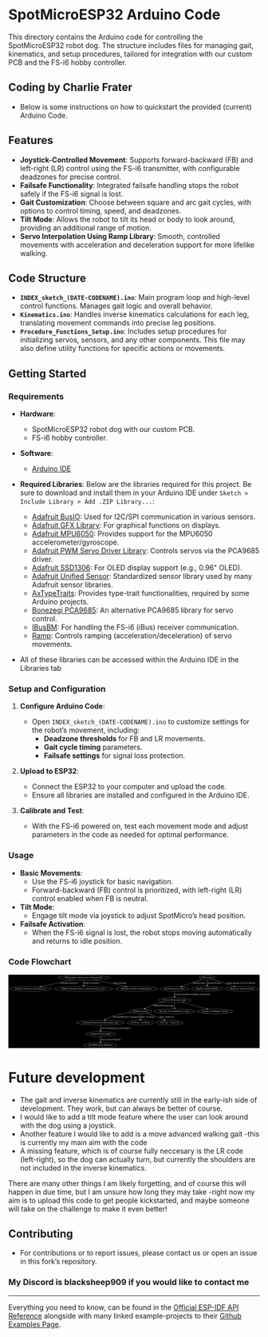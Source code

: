 # SpotMicroESP32 Arduino Code

This directory contains the Arduino code for controlling the SpotMicroESP32 robot dog. The structure includes files for managing gait, kinematics, and setup procedures, tailored for integration with our custom PCB and the FS-i6 hobby controller.

## Coding by Charlie Frater ##

- Below is some instructions on how to quickstart the provided (current) Arduino Code.

## Features

- **Joystick-Controlled Movement**: Supports forward-backward (FB) and left-right (LR) control using the FS-i6 transmitter, with configurable deadzones for precise control.
- **Failsafe Functionality**: Integrated failsafe handling stops the robot safely if the FS-i6 signal is lost.
- **Gait Customization**: Choose between square and arc gait cycles, with options to control timing, speed, and deadzones.
- **Tilt Mode**: Allows the robot to tilt its head or body to look around, providing an additional range of motion.
- **Servo Interpolation Using Ramp Library**: Smooth, controlled movements with acceleration and deceleration support for more lifelike walking.

## Code Structure

- **`INDEX_sketch_(DATE-CODENAME).ino`**: Main program loop and high-level control functions. Manages gait logic and overall behavior.
- **`Kinematics.ino`**: Handles inverse kinematics calculations for each leg, translating movement commands into precise leg positions.
- **`Procedure_Functions_Setup.ino`**: Includes setup procedures for initializing servos, sensors, and any other components. This file may also define utility functions for specific actions or movements.

## Getting Started

### Requirements

- **Hardware**:
  - SpotMicroESP32 robot dog with our custom PCB.
  - FS-i6 hobby controller.

- **Software**:
  - [Arduino IDE](https://www.arduino.cc/en/software)
  
- **Required Libraries**:
  Below are the libraries required for this project. Be sure to download and install them in your Arduino IDE under `Sketch > Include Library > Add .ZIP Library...`:

  - [Adafruit BusIO](https://github.com/adafruit/Adafruit_BusIO): Used for I2C/SPI communication in various sensors.
  - [Adafruit GFX Library](https://github.com/adafruit/Adafruit-GFX-Library): For graphical functions on displays.
  - [Adafruit MPU6050](https://github.com/adafruit/Adafruit_MPU6050): Provides support for the MPU6050 accelerometer/gyroscope.
  - [Adafruit PWM Servo Driver Library](https://github.com/adafruit/Adafruit-PWM-Servo-Driver-Library): Controls servos via the PCA9685 driver.
  - [Adafruit SSD1306](https://github.com/adafruit/Adafruit_SSD1306): For OLED display support (e.g., 0.96" OLED).
  - [Adafruit Unified Sensor](https://github.com/adafruit/Adafruit_Sensor): Standardized sensor library used by many Adafruit sensor libraries.
  - [AxTypeTraits](https://github.com/xoRaxes/AxTypeTraits): Provides type-trait functionalities, required by some Arduino projects.
  - [Bonezegi PCA9685](https://github.com/bonezegi/PCA9685): An alternative PCA9685 library for servo control.
  - [IBusBM](https://github.com/bolderflight/IBusBM): For handling the FS-i6 (iBus) receiver communication.
  - [Ramp](https://github.com/Erriez/ErriezRamp): Controls ramping (acceleration/deceleration) of servo movements.

- All of these libraries can be accessed within the Arduino IDE in the Libraries tab
### Setup and Configuration

1. **Configure Arduino Code**:
   - Open `INDEX_sketch_(DATE-CODENAME).ino` to customize settings for the robot’s movement, including:
     - **Deadzone thresholds** for FB and LR movements.
     - **Gait cycle timing** parameters.
     - **Failsafe settings** for signal loss protection.

2. **Upload to ESP32**:
   - Connect the ESP32 to your computer and upload the code.
   - Ensure all libraries are installed and configured in the Arduino IDE.

3. **Calibrate and Test**:
   - With the FS-i6 powered on, test each movement mode and adjust parameters in the code as needed for optimal performance.

### Usage

- **Basic Movements**:
  - Use the FS-i6 joystick for basic navigation.
  - Forward-backward (FB) control is prioritized, with left-right (LR) control enabled when FB is neutral.
- **Tilt Mode**:
  - Engage tilt mode via joystick to adjust SpotMicro’s head position.
- **Failsafe Activation**:
  - When the FS-i6 signal is lost, the robot stops moving automatically and returns to idle position.

### Code Flowchart

![Flowchart](https://github.com/Blacksheep909/SpotMicroESP32/blob/master/code/detailed_robot_dog_flowchart.png)

# Future development
- The gait and inverse kinematics are currently still in the early-ish side of development. They work, but can always be better of course.
- I would like to add a tilt mode feature where the user can look around with the dog using a joystick.
- Another feature I would like to add is a move advanced walking gait -this is currently my main aim with the code
- A missing feature, which is of course fully neccesary is the LR code (left-right), so the dog can actually turn, but currently the shoulders are not included in the inverse kinematics.

There are many other things I am likely forgetting, and of course this will happen in due time, but I am unsure how long they may take -right now my aim is to upload this code to get people kickstarted, and maybe someone will take on the challenge to make it even better!

## Contributing

- For contributions or to report issues, please contact us or open an issue in this fork’s repository.

### My Discord is blacksheep909 if you would like to contact me
---

Everything you need to know, can be found in the [Official ESP-IDF API Reference](https://docs.espressif.com/projects/esp-idf/en/latest/esp32/api-reference/index.html)	alongside with many linked example-projects to their [Github Examples Page](https://github.com/espressif/esp-idf/tree/master/examples).
